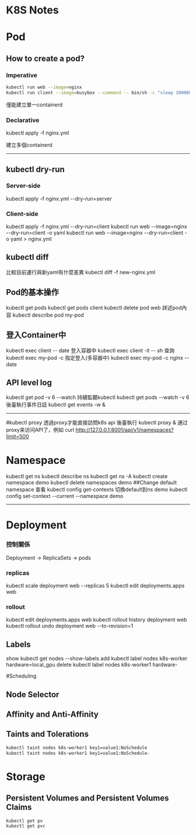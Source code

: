 # K8S Notes

# Pod

## How to create a pod?

### Imperative
```sh
kubectl run web --image=nginx
kubectl run client --image=busybox --command -- bin/sh -c "sleep 100000"
```
僅能建立單一containerd

### Declarative
kubectl apply -f nginx.yml

建立多個containerd

------

## kubectl dry-run

### Server-side
kubectl apply -f nginx.yml --dry-run=server

### Client-side
kubectl apply -f nginx.yml --dry-run=client
kubectl run web --image=nginx --dry-run=client -o yaml
kubectl run web --image=nginx --dry-run=client -o yaml > nginx.yml

## kubectl diff
比較目前運行與新yaml有什麼差異
kubectl diff -f new-nginx.yml

## Pod的基本操作
kubectl get pods
kubectl get pods client
kubectl delete pod web
詳述pod內容
kubectl describe pod my-pod
 
## 登入Container中
kubectl exec client -- date
登入容器中
kubectl exec client -it -- sh
查詢
kubectl exec my-pod -c
指定登入(多容器中)
kubectl exec my-pod -c nginx -- date

## API level log
kubectl get pod <pod-name> -v 6
--watch 持續監聽kubectl
kubectl get pods <pod-name> --watch -v 6
後臺執行事件日誌
kubectl get events -w &

------

#kubectl proxy
透過proxy才能直接訪問k8s api
後臺執行
kubectl proxy &
通过proxy来访问API了，例如
curl http://127.0.0.1:8001/api/v1/namespaces?limit=500

# Namespace
kubectl get ns
kubectl describe ns
kubectl get ns -A
kubectl create namespace demo
kubectl delete namespaces demo
##Change default namespace
查看
kubectl config get-contexts
切換default到ns demo
kubectl config set-context --current --namespace demo

------
# Deployment

### 控制關係
Deployment -> ReplicaSets -> pods

### replicas
kubectl scale deployment web --replicas 5
kubectl edit deployments.apps web
### rollout
kubectl edit deployments.apps web
kubectl rollout history deployment web
kubectl rollout undo deployment web --to-revision=1

## Labels
show
kubectl get nodes --show-labels
add
kubectl label nodes k8s-worker hardware=local_gpu
delete
kubectl label nodes k8s-worker1 hardware-

#Scheduling

## Node Selector

## Affinity and Anti-Affinity

## Taints and Tolerations
```sh
kubectl taint nodes k8s-worker1 key1=value1:NoSchedule
kubectl taint nodes k8s-worker1 key1=value1:NoSchedule-
```

# Storage

## Persistent Volumes and Persistent Volumes Claims
```sh
kubectl get pv
kubectl get pvc
```
